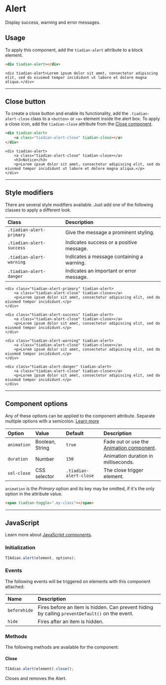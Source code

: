 # Alert

<p class="tiadian-text-lead">Display success, warning and error messages.</p>

## Usage

To apply this component, add the `tiadian-alert` attribute to a block element.

```html
<div tiadian-alert></div>
```

```example
<div tiadian-alert>Lorem ipsum dolor sit amet, consectetur adipiscing elit, sed do eiusmod tempor incididunt ut labore et dolore magna aliqua.</div>
```

***

## Close button

To create a close button and enable its functionality, add the `.tiadian-alert-close` class to a `<button>` or `<a>` element inside the alert box. To apply a close icon, add the `tiadian-close` attribute from the [Close component](close.md).

```html
<div tiadian-alert>
    <a class="tiadian-alert-close" tiadian-close></a>
</div>
```

```example
<div tiadian-alert>
    <a class="tiadian-alert-close" tiadian-close></a>
    <h3>Notice</h3>
    <p>Lorem ipsum dolor sit amet, consectetur adipiscing elit, sed do eiusmod tempor incididunt ut labore et dolore magna aliqua.</p>
</div>
```

***

## Style modifiers

There are several style modifiers available. Just add one of the following classes to apply a different look.

| Class               | Description                               |
|:--------------------|:------------------------------------------|
| `.tiadian-alert-primary` | Give the message a prominent styling.     |
| `.tiadian-alert-success` | Indicates success or a positive message.  |
| `.tiadian-alert-warning` | Indicates a message containing a warning. |
| `.tiadian-alert-danger`  | Indicates an important or error message.  |

```example
<div class="tiadian-alert-primary" tiadian-alert>
    <a class="tiadian-alert-close" tiadian-close></a>
    <p>Lorem ipsum dolor sit amet, consectetur adipiscing elit, sed do eiusmod tempor incididunt.</p>
</div>

<div class="tiadian-alert-success" tiadian-alert>
    <a class="tiadian-alert-close" tiadian-close></a>
    <p>Lorem ipsum dolor sit amet, consectetur adipiscing elit, sed do eiusmod tempor incididunt.</p>
</div>

<div class="tiadian-alert-warning" tiadian-alert>
    <a class="tiadian-alert-close" tiadian-close></a>
    <p>Lorem ipsum dolor sit amet, consectetur adipiscing elit, sed do eiusmod tempor incididunt.</p>
</div>

<div class="tiadian-alert-danger" tiadian-alert>
    <a class="tiadian-alert-close" tiadian-close></a>
    <p>Lorem ipsum dolor sit amet, consectetur adipiscing elit, sed do eiusmod tempor incididunt.</p>
</div>
```

***

## Component options

Any of these options can be applied to the component attribute. Separate multiple options with a semicolon. [Learn more](javascript.md#component-configuration)

| Option      | Value           | Default           | Description                                              |
|:------------|:----------------|:------------------|:---------------------------------------------------------|
| `animation` | Boolean, String | `true`            | Fade out or use the [Animation component](animation.md). |
| `duration`  | Number          | `150`             | Animation duration in milliseconds.                      |
| `sel-close` | CSS selector    | `.tiadian-alert-close` | The close trigger element.                               |

`animation` is the _Primary_ option and its key may be omitted, if it's the only option in the attribute value.

```html
<span tiadian-toggle=".my-class"></span>
```

***

## JavaScript

Learn more about [JavaScript components](javascript.md#programmatic-use).

### Initialization

```js
TIAdian.alert(element, options);
```

### Events

The following events will be triggered on elements with this component attached:

| Name         | Description                                                              |
|:-------------|:-------------------------------------------------------------------------|
| `beforehide` | Fires before an item is hidden. Can prevent hiding by calling `preventDefault()` on the event. |
| `hide`       | Fires after an item is hidden.                                           |

### Methods

The following methods are available for the component:

#### Close

```js
TIAdian.alert(element).close();
```

Closes and removes the Alert.
